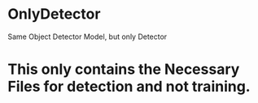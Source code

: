 # OnlyDetector
Same Object Detector Model, but only Detector

# This only contains the Necessary Files for detection and not training.
